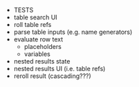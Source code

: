 - TESTS
- table search UI
- roll table refs
- parse table inputs (e.g. name generators)
- evaluate row text
  - placeholders
  - variables
- nested results state
- nested results UI (i.e. table refs)
- reroll result (cascading???)
